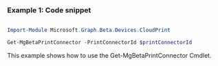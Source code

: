 ### Example 1: Code snippet

```powershell

Import-Module Microsoft.Graph.Beta.Devices.CloudPrint

Get-MgBetaPrintConnector -PrintConnectorId $printConnectorId

```
This example shows how to use the Get-MgBetaPrintConnector Cmdlet.

